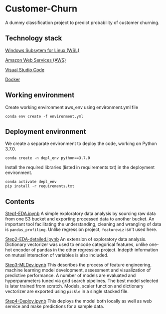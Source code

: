 # Customer-Churn
A dummy classification project to predict probability of customer churning.

## Technology stack
[Windows Subsytem for Linux (WSL)](https://learn.microsoft.com/en-us/windows/wsl/install)

[Amazon Web Services (AWS)](https://aws.amazon.com/)

[Visual Studio Code](https://code.visualstudio.com/)

[Docker](https://www.docker.com/)

## Working environment
Create working environment aws_env using environment.yml file
```
conda env create -f environment.yml
```

## Deployment environment
We create a separate environment to deploy the code, working on Python 3.7.0.
```
conda create -n depl_env python==3.7.0
```
Install the required libraries (listed in requirements.txt) in the deployment environment.
```
conda activate depl_env
pip install -r requirements.txt
```

## Contents
[Step1-EDA.ipynb](https://github.com/hasmasood/Customer-Churn/blob/main/Step1-EDA.ipynb)
A simple exploratory data analysis by sourcing raw data from one S3 bucket and exporting processed data to another bucket. An important tool facilitating the understanding, cleaning and wrangling of data is ```pandas_profiling```. Unlike regression project, ``` featurewiz ``` isn't used here.

[Step2-EDA-detailed.ipynb](https://github.com/hasmasood/Customer-Churn/blob/main/Step2-EDA-detailed.ipynb)
An extension of exploratory data analysis. Dictionary vectorizer was used to encode categorical features, unlike one-hot encoder of pandas in the other regression project. Indepth information on mutual interaction of variables is also included.

[Step3-MLDev.ipynb](https://github.com/hasmasood/Customer-Churn/blob/main/Step3-MLDev.ipynb)
This describes the process of feature engineering, machine learning model development, assessment and visualization of predictive performance. A number of models are evaluated and hyperparameters tuned via grid search pipelines. The best model selected is later trained from scratch. Models, scaler function and dictionary vectorizer are exported using ```pickle``` in a single stacked file.

[Step4-Deploy.ipynb](https://github.com/hasmasood/Customer-Churn/blob/main/Step4-Deploy.ipynb)
 This deploys the model both locally as well as web service and make predictions for a sample data. 